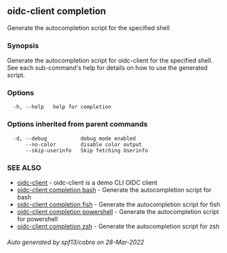 ## oidc-client completion

Generate the autocompletion script for the specified shell

### Synopsis

Generate the autocompletion script for oidc-client for the specified shell.
See each sub-command's help for details on how to use the generated script.


### Options

```
  -h, --help   help for completion
```

### Options inherited from parent commands

```
  -d, --debug           debug mode enabled
      --no-color        disable color output
      --skip-userinfo   Skip fetching Userinfo
```

### SEE ALSO

* [oidc-client](oidc-client.md)	 - oidc-client is a demo CLI OIDC client
* [oidc-client completion bash](oidc-client_completion_bash.md)	 - Generate the autocompletion script for bash
* [oidc-client completion fish](oidc-client_completion_fish.md)	 - Generate the autocompletion script for fish
* [oidc-client completion powershell](oidc-client_completion_powershell.md)	 - Generate the autocompletion script for powershell
* [oidc-client completion zsh](oidc-client_completion_zsh.md)	 - Generate the autocompletion script for zsh

###### Auto generated by spf13/cobra on 28-Mar-2022
